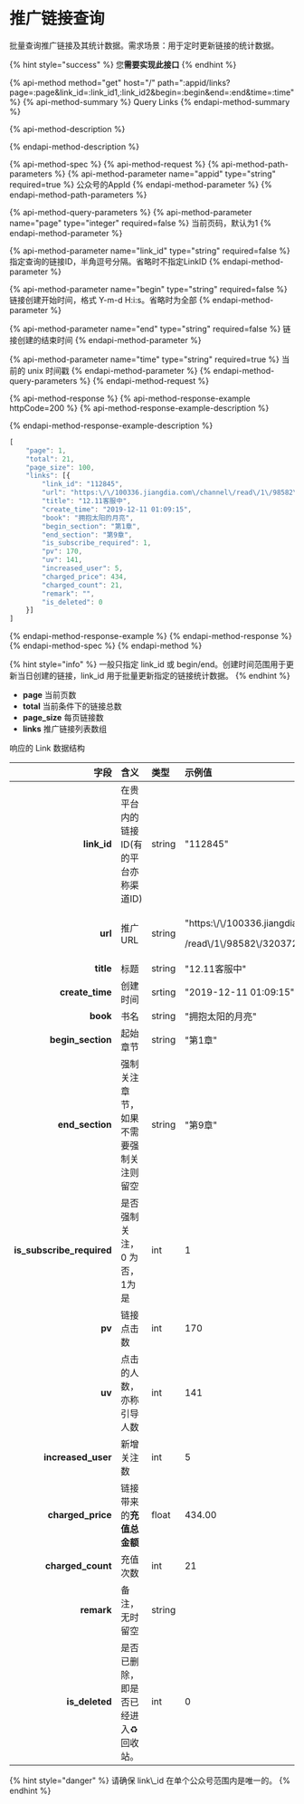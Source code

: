 # 推广链接查询

批量查询推广链接及其统计数据。需求场景：用于定时更新链接的统计数据。

{% hint style="success" %}
您**需要实现此接口**
{% endhint %}

{% api-method method="get" host="/" path=":appid/links?page=:page&link\_id=:link\_id1,:link\_id2&begin=:begin&end=:end&time=:time" %}
{% api-method-summary %}
Query Links
{% endapi-method-summary %}

{% api-method-description %}

{% endapi-method-description %}

{% api-method-spec %}
{% api-method-request %}
{% api-method-path-parameters %}
{% api-method-parameter name="appid" type="string" required=true %}
公众号的AppId
{% endapi-method-parameter %}
{% endapi-method-path-parameters %}

{% api-method-query-parameters %}
{% api-method-parameter name="page" type="integer" required=false %}
当前页码，默认为1
{% endapi-method-parameter %}

{% api-method-parameter name="link\_id" type="string" required=false %}
指定查询的链接ID，半角逗号分隔。省略时不指定LinkID
{% endapi-method-parameter %}

{% api-method-parameter name="begin" type="string" required=false %}
链接创建开始时间，格式 Y-m-d H:i:s。省略时为全部
{% endapi-method-parameter %}

{% api-method-parameter name="end" type="string" required=false %}
链接创建的结束时间
{% endapi-method-parameter %}

{% api-method-parameter name="time" type="string" required=true %}
当前的 unix 时间戳
{% endapi-method-parameter %}
{% endapi-method-query-parameters %}
{% endapi-method-request %}

{% api-method-response %}
{% api-method-response-example httpCode=200 %}
{% api-method-response-example-description %}

{% endapi-method-response-example-description %}

```javascript
[
    "page": 1,
    "total": 21,
    "page_size": 100,
    "links": [{
        "link_id": "112845",
        "url": "https:\/\/100336.jiangdia.com\/channel\/read\/1\/98582\/32037240\/112845\/0",
        "title": "12.11客服中",
        "create_time": "2019-12-11 01:09:15",
        "book": "拥抱太阳的月亮",
        "begin_section": "第1章",
        "end_section": "第9章",
        "is_subscribe_required": 1,
        "pv": 170,
        "uv": 141,
        "increased_user": 5,
        "charged_price": 434,
        "charged_count": 21,
        "remark": "",
        "is_deleted": 0
    }]
]
```
{% endapi-method-response-example %}
{% endapi-method-response %}
{% endapi-method-spec %}
{% endapi-method %}

{% hint style="info" %}
一般只指定 link\_id 或 begin/end。创建时间范围用于更新当日创建的链接，link\_id 用于批量更新指定的链接统计数据。
{% endhint %}

* **page** 当前页数
* **total** 当前条件下的链接总数
* **page\_size** 每页链接数
* **links** 推广链接列表数组

响应的 Link 数据结构

<table>
  <thead>
    <tr>
      <th style="text-align:right">&#x5B57;&#x6BB5;</th>
      <th style="text-align:left">&#x542B;&#x4E49;</th>
      <th style="text-align:left">&#x7C7B;&#x578B;</th>
      <th style="text-align:left">&#x793A;&#x4F8B;&#x503C;</th>
    </tr>
  </thead>
  <tbody>
    <tr>
      <td style="text-align:right"><b>link_id</b>
      </td>
      <td style="text-align:left">&#x5728;&#x8D35;&#x5E73;&#x53F0;&#x5185;&#x7684;&#x94FE;&#x63A5;ID(&#x6709;&#x7684;&#x5E73;&#x53F0;&#x4EA6;&#x79F0;&#x6E20;&#x9053;ID)</td>
      <td
      style="text-align:left">string</td>
        <td style="text-align:left">&quot;112845&quot;</td>
    </tr>
    <tr>
      <td style="text-align:right"><b>url</b>
      </td>
      <td style="text-align:left">&#x63A8;&#x5E7F;URL</td>
      <td style="text-align:left">string</td>
      <td style="text-align:left">
        <p>&quot;https:\/\/100336.jiangdia.com\/channel\</p>
        <p>/read\/1\/98582\/32037240\/112845\/0&quot;</p>
      </td>
    </tr>
    <tr>
      <td style="text-align:right"><b>title</b>
      </td>
      <td style="text-align:left">&#x6807;&#x9898;</td>
      <td style="text-align:left">string</td>
      <td style="text-align:left">&quot;12.11&#x5BA2;&#x670D;&#x4E2D;&quot;</td>
    </tr>
    <tr>
      <td style="text-align:right"><b>create_time</b>
      </td>
      <td style="text-align:left">&#x521B;&#x5EFA;&#x65F6;&#x95F4;</td>
      <td style="text-align:left">srting</td>
      <td style="text-align:left">&quot;2019-12-11 01:09:15&quot;</td>
    </tr>
    <tr>
      <td style="text-align:right"><b>book</b>
      </td>
      <td style="text-align:left">&#x4E66;&#x540D;</td>
      <td style="text-align:left">string</td>
      <td style="text-align:left">&quot;&#x62E5;&#x62B1;&#x592A;&#x9633;&#x7684;&#x6708;&#x4EAE;&quot;</td>
    </tr>
    <tr>
      <td style="text-align:right"><b>begin_section</b>
      </td>
      <td style="text-align:left">&#x8D77;&#x59CB;&#x7AE0;&#x8282;</td>
      <td style="text-align:left">string</td>
      <td style="text-align:left">&quot;&#x7B2C;1&#x7AE0;&quot;</td>
    </tr>
    <tr>
      <td style="text-align:right"><b>end_section</b>
      </td>
      <td style="text-align:left">&#x5F3A;&#x5236;&#x5173;&#x6CE8;&#x7AE0;&#x8282;&#xFF0C;&#x5982;&#x679C;&#x4E0D;&#x9700;&#x8981;&#x5F3A;&#x5236;&#x5173;&#x6CE8;&#x5219;&#x7559;&#x7A7A;</td>
      <td
      style="text-align:left">string</td>
        <td style="text-align:left">&quot;&#x7B2C;9&#x7AE0;&quot;</td>
    </tr>
    <tr>
      <td style="text-align:right"><b>is_subscribe_required</b>
      </td>
      <td style="text-align:left">&#x662F;&#x5426;&#x5F3A;&#x5236;&#x5173;&#x6CE8;&#xFF0C;0 &#x4E3A;&#x5426;&#xFF0C;1&#x4E3A;&#x662F;</td>
      <td
      style="text-align:left">int</td>
        <td style="text-align:left">1</td>
    </tr>
    <tr>
      <td style="text-align:right"><b>pv</b>
      </td>
      <td style="text-align:left">&#x94FE;&#x63A5;&#x70B9;&#x51FB;&#x6570;</td>
      <td style="text-align:left">int</td>
      <td style="text-align:left">170</td>
    </tr>
    <tr>
      <td style="text-align:right"><b>uv</b>
      </td>
      <td style="text-align:left">&#x70B9;&#x51FB;&#x7684;&#x4EBA;&#x6570;&#xFF0C;&#x4EA6;&#x79F0;&#x5F15;&#x5BFC;&#x4EBA;&#x6570;</td>
      <td
      style="text-align:left">int</td>
        <td style="text-align:left">141</td>
    </tr>
    <tr>
      <td style="text-align:right"><b>increased_user</b>
      </td>
      <td style="text-align:left">&#x65B0;&#x589E;&#x5173;&#x6CE8;&#x6570;</td>
      <td style="text-align:left">int</td>
      <td style="text-align:left">5</td>
    </tr>
    <tr>
      <td style="text-align:right"><b>charged_price</b>
      </td>
      <td style="text-align:left">&#x94FE;&#x63A5;&#x5E26;&#x6765;&#x7684;<b>&#x5145;&#x503C;&#x603B;&#x91D1;&#x989D;</b>
      </td>
      <td style="text-align:left">float</td>
      <td style="text-align:left">434.00</td>
    </tr>
    <tr>
      <td style="text-align:right"><b>charged_count</b>
      </td>
      <td style="text-align:left">&#x5145;&#x503C;&#x6B21;&#x6570;</td>
      <td style="text-align:left">int</td>
      <td style="text-align:left">21</td>
    </tr>
    <tr>
      <td style="text-align:right"><b>remark</b>
      </td>
      <td style="text-align:left">&#x5907;&#x6CE8;&#xFF0C;&#x65E0;&#x65F6;&#x7559;&#x7A7A;</td>
      <td style="text-align:left">string</td>
      <td style="text-align:left"></td>
    </tr>
    <tr>
      <td style="text-align:right"><b>is_deleted</b>
      </td>
      <td style="text-align:left">&#x662F;&#x5426;&#x5DF2;&#x5220;&#x9664;&#xFF0C;&#x5373;&#x662F;&#x5426;&#x5DF2;&#x7ECF;&#x8FDB;&#x5165;&#x267B;&#xFE0F;&#x56DE;&#x6536;&#x7AD9;&#x3002;</td>
      <td
      style="text-align:left">int</td>
        <td style="text-align:left">0</td>
    </tr>
  </tbody>
</table>{% hint style="danger" %}
请确保 link\_id 在单个公众号范围内是唯一的。
{% endhint %}

